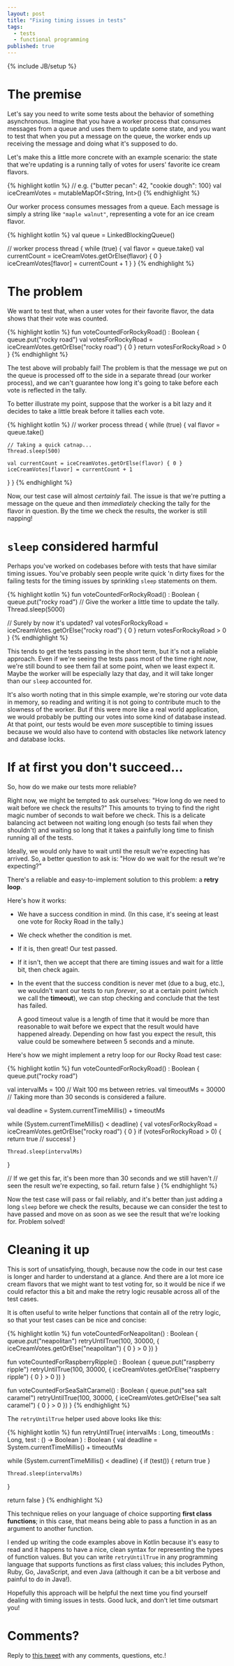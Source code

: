 ```yaml
---
layout: post
title: "Fixing timing issues in tests"
tags:
  - tests
  - functional programming
published: true
---
```


{% include JB/setup %}

# The premise

Let's say you need to write some tests about the behavior of something
asynchronous. Imagine that you have a worker process that consumes messages from
a queue and uses them to update some state, and you want to test that when you
put a message on the queue, the worker ends up receiving the message and doing
what it's supposed to do.

Let's make this a little more concrete with an example scenario: the state that
we're updating is a running tally of votes for users' favorite ice cream
flavors.

{% highlight kotlin %}
// e.g. {"butter pecan": 42, "cookie dough": 100}
val iceCreamVotes = mutableMapOf<String, Int>()
{% endhighlight %}

Our worker process consumes messages from a queue. Each message is simply a
string like `"maple walnut"`, representing a vote for an ice cream flavor.

{% highlight kotlin %}
val queue = LinkedBlockingQueue<String>()

// worker process
thread {
  while (true) {
    val flavor = queue.take()
    val currentCount = iceCreamVotes.getOrElse(flavor) { 0 }
    iceCreamVotes[flavor] = currentCount + 1
  }
}
{% endhighlight %}

# The problem

We want to test that, when a user votes for their favorite flavor, the data
shows that their vote was counted.

{% highlight kotlin %}
fun voteCountedForRockyRoad() : Boolean {
  queue.put("rocky road")
  val votesForRockyRoad = iceCreamVotes.getOrElse("rocky road") { 0 }
  return votesForRockyRoad > 0
}
{% endhighlight %}

The test above will probably fail! The problem is that the message we put on the
queue is processed off to the side in a separate thread (our worker process),
and we can't guarantee how long it's going to take before each vote is
reflected in the tally.

To better illustrate my point, suppose that the worker is a bit lazy and it
decides to take a little break before it tallies each vote.

{% highlight kotlin %}
// worker process
thread {
  while (true) {
    val flavor = queue.take()

    // Taking a quick catnap...
    Thread.sleep(500)

    val currentCount = iceCreamVotes.getOrElse(flavor) { 0 }
    iceCreamVotes[flavor] = currentCount + 1
  }
}
{% endhighlight %}

Now, our test case will almost _certainly_ fail. The issue is that we're putting
a message on the queue and then _immediately_ checking the tally for the flavor
in question. By the time we check the results, the worker is still napping!

# `sleep` considered harmful

Perhaps you've worked on codebases before with tests that have similar timing
issues. You've probably seen people write quick 'n dirty fixes for the failing
tests for the timing issues by sprinkling `sleep` statements on them.

{% highlight kotlin %}
fun voteCountedForRockyRoad() : Boolean {
  queue.put("rocky road")
  // Give the worker a little time to update the tally.
  Thread.sleep(5000)

  // Surely by now it's updated?
  val votesForRockyRoad = iceCreamVotes.getOrElse("rocky road") { 0 }
  return votesForRockyRoad > 0
}
{% endhighlight %}

This tends to get the tests passing in the short term, but it's not a reliable
approach. Even if we're seeing the tests pass most of the time right _now_,
we're still bound to see them fail at some point, when we least expect it.
Maybe the worker will be especially lazy that day, and it will take longer than
our `sleep` accounted for.

It's also worth noting that in this simple example, we're storing our vote data
in memory, so reading and writing it is not going to contribute much to the
slowness of the worker. But if this were more like a real world application, we
would probably be putting our votes into some kind of database instead. At that
point, our tests would be even _more_ susceptible to timing issues because we
would also have to contend with obstacles like network latency and database
locks.

# If at first you don't succeed...

So, how do we make our tests more reliable?

Right now, we might be tempted to ask ourselves: "How long do we need to wait
before we check the results?" This amounts to trying to find the right magic
number of seconds to wait before we check. This is a delicate balancing act
between not waiting long enough (so tests fail when they shouldn't) and waiting
so long that it takes a painfully long time to finish running all of the tests.

Ideally, we would only have to wait until the result we're expecting has
arrived. So, a better question to ask is: "How do we wait for the result we're
expecting?"

There's a reliable and easy-to-implement solution to this problem: a **retry
loop**.

Here's how it works:

* We have a success condition in mind. (In this case, it's seeing at least one
  vote for Rocky Road in the tally.)

* We check whether the condition is met.

* If it is, then great! Our test passed.

* If it isn't, then we accept that there are timing issues and wait for a
  little bit, then check again.

* In the event that the success condition is never met (due to a bug, etc.), we
  wouldn't want our tests to run _forever_, so at a certain point (which we call
  the **timeout**), we can stop checking and conclude that the test has failed.

  A good timeout value is a length of time that it would be more than reasonable
  to wait before we expect that the result would have happened already.
  Depending on how fast you expect the result, this value could be somewhere
  between 5 seconds and a minute.

Here's how we might implement a retry loop for our Rocky Road test case:

{% highlight kotlin %}
fun voteCountedForRockyRoad() : Boolean {
  queue.put("rocky road")

  val intervalMs = 100 // Wait 100 ms between retries.
  val timeoutMs = 30000 // Taking more than 30 seconds is considered a failure.

  val deadline = System.currentTimeMillis() + timeoutMs

  while (System.currentTimeMillis() < deadline) {
    val votesForRockyRoad = iceCreamVotes.getOrElse("rocky road") { 0 }
    if (votesForRockyRoad > 0) {
      return true // success!
    }

    Thread.sleep(intervalMs)
  }

  // If we get this far, it's been more than 30 seconds and we still haven't
  // seen the result we're expecting, so fail.
  return false
}
{% endhighlight %}

Now the test case will pass or fail reliably, and it's better than just adding a
long `sleep` before we check the results, because we can consider the test to
have passed and move on as soon as we see the result that we're looking for.
Problem solved!

# Cleaning it up

This is sort of unsatisfying, though, because now the code in our test case is
longer and harder to understand at a glance. And there are a lot more ice cream
flavors that we might want to test voting for, so it would be nice if we could
refactor this a bit and make the retry logic reusable across all of the test
cases.

It is often useful to write helper functions that contain all of the retry
logic, so that your test cases can be nice and concise:

{% highlight kotlin %}
fun voteCountedForNeapolitan() : Boolean {
  queue.put("neapolitan")
  retryUntilTrue(100, 30000, {
    iceCreamVotes.getOrElse("neapolitan") { 0 } > 0
  })
}

fun voteCountedForRaspberryRipple() : Boolean {
  queue.put("raspberry ripple")
  retryUntilTrue(100, 30000, {
    iceCreamVotes.getOrElse("raspberry ripple") { 0 } > 0
  })
}

fun voteCountedForSeaSaltCaramel() : Boolean {
  queue.put("sea salt caramel")
  retryUntilTrue(100, 30000, {
    iceCreamVotes.getOrElse("sea salt caramel") { 0 } > 0
  })
}
{% endhighlight %}

The `retryUntilTrue` helper used above looks like this:

{% highlight kotlin %}
fun retryUntilTrue(
  intervalMs : Long, timeoutMs : Long, test : () -> Boolean
) : Boolean {
  val deadline = System.currentTimeMillis() + timeoutMs

  while (System.currentTimeMillis() < deadline) {
    if (test()) {
      return true
    }

    Thread.sleep(intervalMs)
  }

  return false
}
{% endhighlight %}

This technique relies on your language of choice supporting **first class
functions**; in this case, that means being able to pass a function in as an
argument to another function.

I ended up writing the code examples above in Kotlin because it's easy to read
and it happens to have a nice, clean syntax for representing the types of
function values. But you can write `retryUntilTrue` in any programming language
that supports functions as first class values; this includes Python, Ruby, Go,
JavaScript, and even Java (although it can be a bit verbose and painful to do
in Java!).

Hopefully this approach will be helpful the next time you find yourself dealing
with timing issues in tests. Good luck, and don't let time outsmart you!

# Comments?

Reply to [this tweet][tweet] with any comments, questions, etc.!

[tweet]: https://twitter.com/dave_yarwood/status/FIXME
